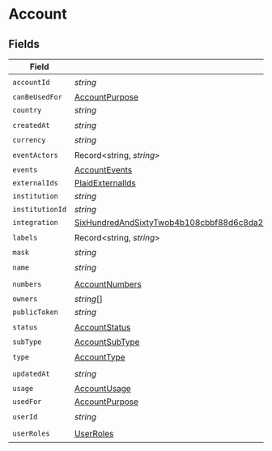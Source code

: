 # Account


## Fields

| Field                                                                                                                                                                                           | Type                                                                                                                                                                                            | Required                                                                                                                                                                                        | Description                                                                                                                                                                                     |
| ----------------------------------------------------------------------------------------------------------------------------------------------------------------------------------------------- | ----------------------------------------------------------------------------------------------------------------------------------------------------------------------------------------------- | ----------------------------------------------------------------------------------------------------------------------------------------------------------------------------------------------- | ----------------------------------------------------------------------------------------------------------------------------------------------------------------------------------------------- |
| `accountId`                                                                                                                                                                                     | *string*                                                                                                                                                                                        | :heavy_check_mark:                                                                                                                                                                              | N/A                                                                                                                                                                                             |
| `canBeUsedFor`                                                                                                                                                                                  | [AccountPurpose](../../models/shared/accountpurpose.md)                                                                                                                                         | :heavy_minus_sign:                                                                                                                                                                              | N/A                                                                                                                                                                                             |
| `country`                                                                                                                                                                                       | *string*                                                                                                                                                                                        | :heavy_minus_sign:                                                                                                                                                                              | N/A                                                                                                                                                                                             |
| `createdAt`                                                                                                                                                                                     | *string*                                                                                                                                                                                        | :heavy_check_mark:                                                                                                                                                                              | N/A                                                                                                                                                                                             |
| `currency`                                                                                                                                                                                      | *string*                                                                                                                                                                                        | :heavy_minus_sign:                                                                                                                                                                              | N/A                                                                                                                                                                                             |
| `eventActors`                                                                                                                                                                                   | Record<string, *string*>                                                                                                                                                                        | :heavy_check_mark:                                                                                                                                                                              | N/A                                                                                                                                                                                             |
| `events`                                                                                                                                                                                        | [AccountEvents](../../models/shared/accountevents.md)                                                                                                                                           | :heavy_minus_sign:                                                                                                                                                                              | N/A                                                                                                                                                                                             |
| `externalIds`                                                                                                                                                                                   | [PlaidExternalIds](../../models/shared/plaidexternalids.md)                                                                                                                                     | :heavy_minus_sign:                                                                                                                                                                              | N/A                                                                                                                                                                                             |
| `institution`                                                                                                                                                                                   | *string*                                                                                                                                                                                        | :heavy_minus_sign:                                                                                                                                                                              | N/A                                                                                                                                                                                             |
| `institutionId`                                                                                                                                                                                 | *string*                                                                                                                                                                                        | :heavy_minus_sign:                                                                                                                                                                              | N/A                                                                                                                                                                                             |
| `integration`                                                                                                                                                                                   | [SixHundredAndSixtyTwob4b108cbbf88d6c8da2cc52e8dc2fcc4e24449d66b34b20beeb55bad5790d](../../models/shared/sixhundredandsixtytwob4b108cbbf88d6c8da2cc52e8dc2fcc4e24449d66b34b20beeb55bad5790d.md) | :heavy_minus_sign:                                                                                                                                                                              | N/A                                                                                                                                                                                             |
| `labels`                                                                                                                                                                                        | Record<string, *string*>                                                                                                                                                                        | :heavy_check_mark:                                                                                                                                                                              | N/A                                                                                                                                                                                             |
| `mask`                                                                                                                                                                                          | *string*                                                                                                                                                                                        | :heavy_minus_sign:                                                                                                                                                                              | N/A                                                                                                                                                                                             |
| `name`                                                                                                                                                                                          | *string*                                                                                                                                                                                        | :heavy_check_mark:                                                                                                                                                                              | N/A                                                                                                                                                                                             |
| `numbers`                                                                                                                                                                                       | [AccountNumbers](../../models/shared/accountnumbers.md)                                                                                                                                         | :heavy_check_mark:                                                                                                                                                                              | N/A                                                                                                                                                                                             |
| `owners`                                                                                                                                                                                        | *string*[]                                                                                                                                                                                      | :heavy_minus_sign:                                                                                                                                                                              | N/A                                                                                                                                                                                             |
| `publicToken`                                                                                                                                                                                   | *string*                                                                                                                                                                                        | :heavy_minus_sign:                                                                                                                                                                              | N/A                                                                                                                                                                                             |
| `status`                                                                                                                                                                                        | [AccountStatus](../../models/shared/accountstatus.md)                                                                                                                                           | :heavy_check_mark:                                                                                                                                                                              | N/A                                                                                                                                                                                             |
| `subType`                                                                                                                                                                                       | [AccountSubType](../../models/shared/accountsubtype.md)                                                                                                                                         | :heavy_minus_sign:                                                                                                                                                                              | N/A                                                                                                                                                                                             |
| `type`                                                                                                                                                                                          | [AccountType](../../models/shared/accounttype.md)                                                                                                                                               | :heavy_check_mark:                                                                                                                                                                              | N/A                                                                                                                                                                                             |
| `updatedAt`                                                                                                                                                                                     | *string*                                                                                                                                                                                        | :heavy_check_mark:                                                                                                                                                                              | N/A                                                                                                                                                                                             |
| `usage`                                                                                                                                                                                         | [AccountUsage](../../models/shared/accountusage.md)                                                                                                                                             | :heavy_minus_sign:                                                                                                                                                                              | N/A                                                                                                                                                                                             |
| `usedFor`                                                                                                                                                                                       | [AccountPurpose](../../models/shared/accountpurpose.md)                                                                                                                                         | :heavy_minus_sign:                                                                                                                                                                              | N/A                                                                                                                                                                                             |
| `userId`                                                                                                                                                                                        | *string*                                                                                                                                                                                        | :heavy_check_mark:                                                                                                                                                                              | N/A                                                                                                                                                                                             |
| `userRoles`                                                                                                                                                                                     | [UserRoles](../../models/shared/userroles.md)                                                                                                                                                   | :heavy_check_mark:                                                                                                                                                                              | N/A                                                                                                                                                                                             |